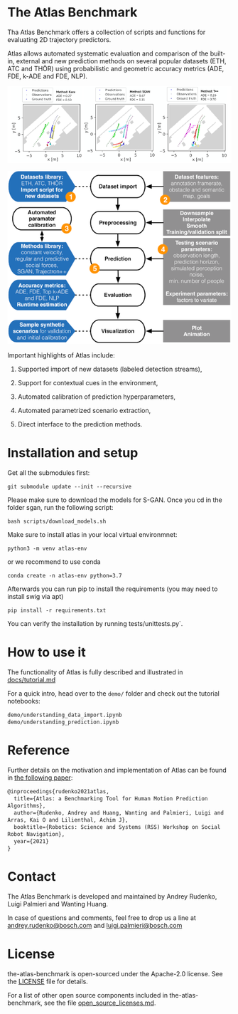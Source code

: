 # The Atlas Benchmark

Tha Atlas Benchmark offers a collection of scripts and functions for evaluating 2D trajectory predictors.

Atlas allows automated systematic evaluation and comparison of the built-in, external and new prediction methods on several popular datasets (ETH, ATC and THÖR) using probabilistic and geometric accuracy metrics (ADE, FDE, k-ADE and FDE, NLP).

![Predictions](docs/fig/predictions-thor3.png?raw=true "Predictions")

![The Atlas Benchmark](docs/fig/atlas-design.png?raw=true "The Atlas Benchmark")

Important highlights of Atlas include:

1. Supported import of new datasets (labeled detection streams),

2. Support for contextual cues in the environment,

3. Automated calibration of prediction hyperparameters,

4. Automated parametrized scenario extraction, 

5. Direct interface to the prediction methods.

# Installation and setup
Get all the submodules first:

```
git submodule update --init --recursive
```

Please make sure to download the models for S-GAN. Once you cd in the folder sgan, run the following script: 

```
bash scripts/download_models.sh
```

Make sure to install atlas in your local virtual environmnet:

```
python3 -m venv atlas-env
```

or we recommend to use conda

```
conda create -n atlas-env python=3.7
```

Afterwards you can run pip to install the requirements (you may need to install swig via apt)

```
pip install -r requirements.txt
```

You can verify the installation by running tests/unittests.py`.

# How to use it

The functionality of Atlas is fully described and illustrated in [docs/tutorial.md](docs/tutorial.md)

For a quick intro, head over to the `demo/` folder and check out the tutorial notebooks:
```
demo/understanding_data_import.ipynb
demo/understanding_prediction.ipynb
```

# Reference

Further details on the motivation and implementation of Atlas can be found in [the following paper](https://darko-project.eu/wp-content/uploads/papers/2021/SocialNav_WS_RSS_2021_Atlas.pdf):

```
@inproceedings{rudenko2021atlas,
  title={Atlas: a Benchmarking Tool for Human Motion Prediction Algorithms},
  author={Rudenko, Andrey and Huang, Wanting and Palmieri, Luigi and Arras, Kai O and Lilienthal, Achim J},
  booktitle={Robotics: Science and Systems (RSS) Workshop on Social Robot Navigation},
  year={2021}
}
```

# Contact

The Atlas Benchmark is developed and maintained by Andrey Rudenko, Luigi Palmieri and Wanting Huang.

In case of questions and comments, feel free to drop us a line at [andrey.rudenko@bosch.com](andrey.rudenko@bosch.com) and [luigi.palmieri@bosch.com](luigi.palmieri@bosch.com)

# License

the-atlas-benchmark is open-sourced under the Apache-2.0 license. See the
[LICENSE](LICENSE) file for details.

For a list of other open source components included in the-atlas-benchmark, see the
file [open_source_licenses.md](open_source_licenses.md).
